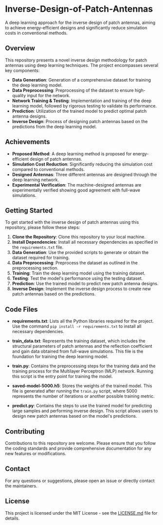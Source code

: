 # Inverse-Design-of-Patch-Antennas

A deep learning approach for the inverse design of patch antennas, aiming to achieve energy-efficient designs and significantly reduce simulation costs in conventional methods.

## Overview

This repository presents a novel inverse design methodology for patch antennas using deep learning techniques. The project encompasses several key components:

- **Data Generation**: Generation of a comprehensive dataset for training the deep learning model.
- **Data Preprocessing**: Preprocessing of the dataset to ensure high-quality input for the network.
- **Network Training & Testing**: Implementation and training of the deep learning model, followed by rigorous testing to validate its performance.
- **Prediction**: Utilization of the trained model to predict optimal patch antenna designs.
- **Inverse Design**: Process of designing patch antennas based on the predictions from the deep learning model.

## Achievements

- **Proposed Method**: A deep learning method is proposed for energy-efficient design of patch antennas.
- **Simulation Cost Reduction**: Significantly reducing the simulation cost compared to conventional methods.
- **Designed Antennas**: Three different antennas are designed through the deep learning network.
- **Experimental Verification**: The machine-designed antennas are experimentally verified showing good agreement with full-wave simulations.

## Getting Started

To get started with the inverse design of patch antennas using this repository, please follow these steps:

1. **Clone the Repository**: Clone this repository to your local machine.
2. **Install Dependencies**: Install all necessary dependencies as specified in the `requirements.txt` file.
3. **Data Generation**: Use the provided scripts to generate or obtain the dataset required for training.
4. **Data Preprocessing**: Preprocess the dataset as outlined in the preprocessing section.
5. **Training**: Train the deep learning model using the training dataset.
6. **Testing**: Test the model's performance using the testing dataset.
7. **Prediction**: Use the trained model to predict new patch antenna designs.
8. **Inverse Design**: Implement the inverse design process to create new patch antennas based on the predictions.

## Code Files

- **requirements.txt**: Lists all the Python libraries required for the project. Use the command `pip install -r requirements.txt` to install all necessary dependencies.

- **train_data.txt**: Represents the training dataset, which includes the structural parameters of patch antennas and the reflection coefficient and gain data obtained from full-wave simulations. This file is the foundation for training the deep learning model.

- **train.py**: Contains the preprocessing steps for the training data and the training process for the Multilayer Perceptron (MLP) network. Running this script is the entry point for training the model.

- **saved-model-5000.h5**: Stores the weights of the trained model. This file is generated after running the `train.py` script, where 5000 represents the number of iterations or another possible training metric.

- **predict.py**: Contains the steps to use the trained model for predicting large samples and performing inverse design. This script allows users to design new patch antennas based on the model's predictions.

## Contributing

Contributions to this repository are welcome. Please ensure that you follow the coding standards and provide comprehensive documentation for any new features or modifications.

## Contact

For any questions or suggestions, please open an issue or directly contact the maintainers.

## License

This project is licensed under the MIT License - see the [LICENSE.md](LICENSE.md) file for details.
